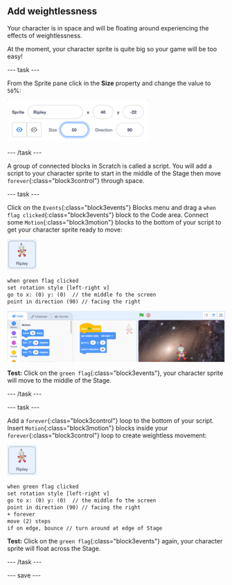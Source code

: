 ## Add weightlessness

Your character is in space and will be floating around experiencing the effects of weightlessness. 

At the moment, your character sprite is quite big so your game will be too easy!

--- task ---

From the Sprite pane click in the **Size** property and change the value to `50`%:

![Sprite pane with size set to 50 percent](images/size-property.png)

--- /task ---

A group of connected blocks in Scratch is called a script. You will add a script to your character sprite to start in the middle of the Stage then move `forever`{:class="block3control"} through space. 

--- task ---

Click on the `Events`{:class="block3events"} Blocks menu and drag a `when flag clicked`{:class="block3events"} block to the Code area. Connect some `Motion`{:class="block3motion"} blocks to the bottom of your script to get your character sprite ready to move:

![the Ripley sprite icon](images/ripley-sprite-icon.png)

```blocks3
when green flag clicked
set rotation style [left-right v]
go to x: (0) y: (0)  // the middle fo the screen
point in direction (90) // facing the right
```

![The scratch editor showig the script in the Code area](images/first-code.png)

**Test:** Click on the `green flag`{:class="block3events"}, your character sprite will move to the middle of the Stage.

--- /task ---

--- task ---

Add a `forever`{:class="block3control"} loop to the bottom of your script. Insert `Motion`{:class="block3motion"} blocks inside your `forever`{:class="block3control"} loop to create weightless movement:

![the Ripley sprite icon](images/ripley-sprite-icon.png)

```blocks3
when green flag clicked
set rotation style [left-right v]
go to x: (0) y: (0)  // the middle fo the screen
point in direction (90) // facing the right
+ forever
move (2) steps
if on edge, bounce // turn around at edge of Stage
```

**Test:** Click on the `green flag`{:class="block3events"} again, your character sprite will float across the Stage.

--- /task ---

--- save ---